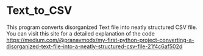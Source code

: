 # Text_to_CSV
This program converts disorganized Text file into neatly structured CSV file.
You can visit this site for a detailed explanation of the code
https://medium.com/@pranavmodx/my-first-python-project-converting-a-disorganized-text-file-into-a-neatly-structured-csv-file-21f4c6af502d
